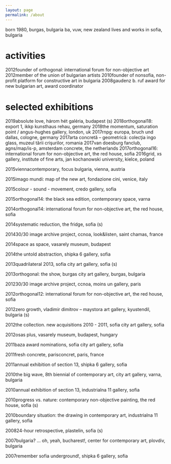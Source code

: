 ```yaml
---
layout: page
permalink: /about
---
```

born 1980, burgas, bulgaria
ba, vuw, new zealand
lives and works in sofia, bulgaria

# activities

2012founder of orthogonal: international forum for non-objective art
2012member of the union of bulgarian artists
2010founder of nonsofia, non-profit platform for constructive art in bulgaria
2008gaudenz b. ruf award for new bulgarian art, award coordinator


# selected exhibitions

2019absolute love, három hét galéria, budapest (s)
2018orthogonal18: export 1, ikkp kunsthaus rehau, germany
2018the momentum, saturation point / angus-hughes gallery, london, uk
2017rnpg: europa, bruch und dallas, cologne, germany
2017arta concretă – geometrică: colecţia ingo glass, muzeul tării crişurilor, romania
2017van doesburg fanclub, agns/map/is-p, amsterdam concrete, the netherlands
2017orthogonal16: international forum for non-objective art, the red house, sofia
2016grid, xs gallery, institute of fine arts, jan kochanowski university, kielce, poland

2015viennacontemporary, focus bulgaria, vienna, austria

2015imago mundi: map of the new art, fondazione cini, venice, italy

2015colour - sound - movement, credo gallery, sofia

2015orthogonal14: the black sea edition, contemporary space, varna

2014orthogonal14: international forum for non-objective art, the red house, sofia

2014systematic reduction, the fridge, sofia (s)

201430/30 image archive project, ccnoa, look&listen, saint chamas, france

2014space as space, vasarely museum, budapest

2014the untold abstraction, shipka 6 gallery, sofia

2013quadrilateral 2013, sofia city art gallery, sofia (s)

2013orthogonal: the show, burgas city art gallery, burgas, bulgaria

201230/30 image archive project, ccnoa, moins un gallery, paris

2012orthogonal12: international forum for non-objective art, the red house, sofia

2012zero growth, vladimir dimitrov – maystora art gallery, kyustendil, bulgaria (s)

2012the collection. new acquisitions 2010 - 2011, sofia city art gallery, sofia

2012osas plus, vasarely museum, budapest, hungary

2011baza award nominations, sofia city art gallery, sofia

2011fresh concrete, parisconcret, paris, france

2011annual exhibition of section 13, shipka 6 gallery, sofia

2010the big wave, 8th biennial of contemporary art, city art gallery, varna, bulgaria

2010annual exhibition of section 13, industrialna 11 gallery, sofia

2010progress vs. nature: contemporary non-objective painting, the red house, sofia (s)

2010boundary situation: the drawing in contemporary art, industrialna 11 gallery, sofia

200824-hour retrospective, plastelin, sofia (s)

2007bulgaria? ... oh, yeah, bucharest!, center for contemporary art, plovdiv, bulgaria

2007remember sofia underground!, shipka 6 gallery, sofia
